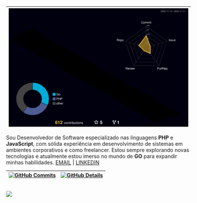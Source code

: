 | ![Status](./profile-3d-contrib/profile-night-rainbow.svg) |
|:---:|

<p align="left"> 
Sou Desenvolvedor de Software especializado nas linguagens <strong>PHP</strong> e <strong>JavaScript</strong>, com sólida experiência em desenvolvimento de sistemas em ambientes corporativos e como freelancer. Estou sempre explorando novas tecnologias e atualmente estou imerso no mundo de <strong>GO</strong> para expandir minhas habilidades. <a href="mailto:jalvess021@gmail.com" title="Gmail">EMAIL</a> | 
  <a href="https://linkedin.com/in/jalvess021" title="LinkedIn">LINKEDIN</a>
</p>

| [![GitHub Commits](http://github-profile-summary-cards.vercel.app/api/cards/productive-time?username=jalvess021&theme=midnight_purple&utcOffset=-3)](https://github.com/vn7n24fzkq/github-profile-summary-cards) | [![GitHub Details](http://github-profile-summary-cards.vercel.app/api/cards/profile-details?username=jalvess021&theme=midnight_purple)](https://github.com/vn7n24fzkq/github-profile-summary-cards) | 
----------- | ----------- 
<br/>
<div align="">
  <img src="https://skillicons.dev/icons?i=php,javascript,go,html,css,laravel,symfony,bootstrap,jquery,vue,typescript,tailwind,mysql,postgres,mongodb,docker,kafka,wordpress,git" style="display: inline-block;" />
</div>

